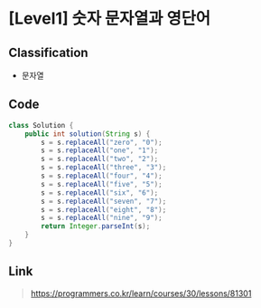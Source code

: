 # [Level1] 숫자 문자열과 영단어

## Classification
* 문자열

## Code
```java
class Solution {
    public int solution(String s) {
        s = s.replaceAll("zero", "0");
        s = s.replaceAll("one", "1");
        s = s.replaceAll("two", "2");
        s = s.replaceAll("three", "3");
        s = s.replaceAll("four", "4");
        s = s.replaceAll("five", "5");
        s = s.replaceAll("six", "6");
        s = s.replaceAll("seven", "7");
        s = s.replaceAll("eight", "8");
        s = s.replaceAll("nine", "9");
        return Integer.parseInt(s);
    }
}
```

## Link
> https://programmers.co.kr/learn/courses/30/lessons/81301
